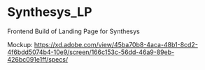# Synthesys_LP

Frontend Build of Landing Page for Synthesys

Mockup: https://xd.adobe.com/view/45ba70b8-4aca-48b1-8cd2-4f6bdd5074b4-10e9/screen/166c153c-56dd-46a9-89eb-426bc091e1ff/specs/
